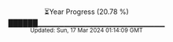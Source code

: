 <p align="center">
⏳Year Progress (20.78 %) <br>
██████▁▁▁▁▁▁▁▁▁▁▁▁▁▁▁▁▁▁▁▁▁▁▁▁ <br>
<sub>Updated: Sun, 17 Mar 2024 01:14:09 GMT</sub>
</p>

